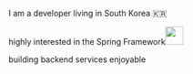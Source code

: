 
I am a developer living in South Korea 🇰🇷

highly interested in the Spring Framework<img width = 32 height = auto src="https://img.shields.io/badge/-white?style=flat-square&logo=spring">  
  
  
building backend services enjoyable
  

